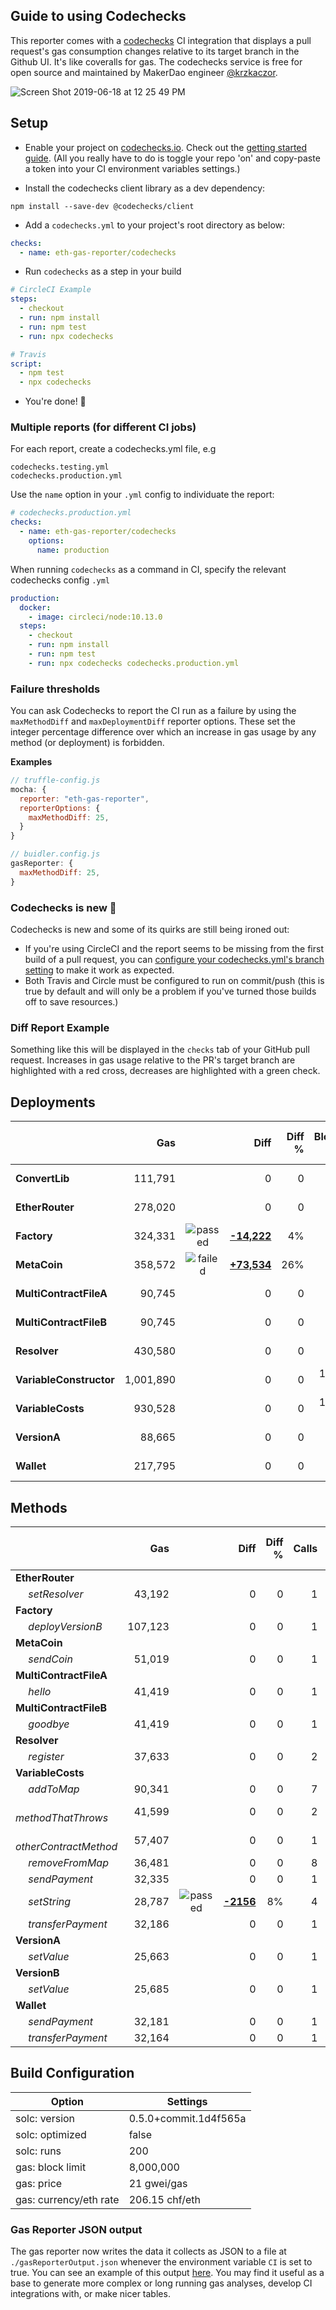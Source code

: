 ## Guide to using Codechecks

This reporter comes with a [codechecks](http://codechecks.io) CI integration that
displays a pull request's gas consumption changes relative to its target branch in the Github UI.
It's like coveralls for gas. The codechecks service is free for open source and maintained by MakerDao engineer [@krzkaczor](https://github.com/krzkaczor).

![Screen Shot 2019-06-18 at 12 25 49 PM](https://user-images.githubusercontent.com/7332026/59713894-47298900-91c5-11e9-8083-233572787cfa.png)

## Setup

- Enable your project on [codechecks.io](https://codechecks.io/). Check out the
  [getting started guide](https://github.com/codechecks/docs/blob/master/getting-started.md). (All
  you really have to do is toggle your repo 'on' and copy-paste a token into your CI environment
  variables settings.)

- Install the codechecks client library as a dev dependency:

```
npm install --save-dev @codechecks/client
```

- Add a `codechecks.yml` to your project's root directory as below:

```yml
checks:
  - name: eth-gas-reporter/codechecks
```

- Run `codechecks` as a step in your build

```yml
# CircleCI Example
steps:
  - checkout
  - run: npm install
  - run: npm test
  - run: npx codechecks

# Travis
script:
  - npm test
  - npx codechecks
```

- You're done! :elephant:

### Multiple reports (for different CI jobs)

For each report, create a codechecks.yml file, e.g

```
codechecks.testing.yml
codechecks.production.yml
```

Use the `name` option in your `.yml` config to individuate the report:

```yml
# codechecks.production.yml
checks:
  - name: eth-gas-reporter/codechecks
    options:
      name: production
```

When running `codechecks` as a command in CI, specify the relevant codechecks config `.yml`

```yml
production:
  docker:
    - image: circleci/node:10.13.0
  steps:
    - checkout
    - run: npm install
    - run: npm test
    - run: npx codechecks codechecks.production.yml
```

### Failure thresholds

You can ask Codechecks to report the CI run as a failure by using the `maxMethodDiff` and
`maxDeploymentDiff` reporter options. These set the integer percentage difference
over which an increase in gas usage by any method (or deployment) is forbidden.

**Examples**

```js
// truffle-config.js
mocha: {
  reporter: "eth-gas-reporter",
  reporterOptions: {
    maxMethodDiff: 25,
  }
}

// buidler.config.js
gasReporter: {
  maxMethodDiff: 25,
}
```

### Codechecks is new :wrench:

Codechecks is new and some of its quirks are still being ironed out:

- If you're using CircleCI and the report seems to be missing from the first
  build of a pull request, you can [configure your codechecks.yml's branch setting](https://github.com/codechecks/docs/blob/master/configuration.md#settings) to make it work as expected.
- Both Travis and Circle must be configured to run on commit/push
  (this is true by default and will only be a problem if you've turned those builds off to save resources.)

### Diff Report Example

Something like this will be displayed in the `checks` tab of your GitHub pull request.
Increases in gas usage relative to the PR's target branch are highlighted with a red cross, decreases are
highlighted with a green check.

## Deployments

|                         |       Gas |                                                                      |            Diff | Diff % | Block % | chf avg cost |
| :---------------------- | --------: | :------------------------------------------------------------------: | --------------: | -----: | ------: | -----------: |
| **ConvertLib**          |   111,791 |                                                                      |               0 |      0 |   1.4 % |         0.48 |
| **EtherRouter**         |   278,020 |                                                                      |               0 |      0 |   3.5 % |         1.20 |
| **Factory**             |   324,331 | ![passed](https://travis-ci.com/images/stroke-icons/icon-passed.png) | [**-14,222**]() |     4% |   4.1 % |         1.40 |
| **MetaCoin**            |   358,572 | ![failed](https://travis-ci.com/images/stroke-icons/icon-failed.png) | [**+73,534**]() |    26% |   4.5 % |         1.55 |
| **MultiContractFileA**  |    90,745 |                                                                      |               0 |      0 |   1.1 % |         0.39 |
| **MultiContractFileB**  |    90,745 |                                                                      |               0 |      0 |   1.1 % |         0.39 |
| **Resolver**            |   430,580 |                                                                      |               0 |      0 |   5.4 % |         1.86 |
| **VariableConstructor** | 1,001,890 |                                                                      |               0 |      0 |  12.5 % |         4.34 |
| **VariableCosts**       |   930,528 |                                                                      |               0 |      0 |  11.6 % |         4.03 |
| **VersionA**            |    88,665 |                                                                      |               0 |      0 |   1.1 % |         0.38 |
| **Wallet**              |   217,795 |                                                                      |               0 |      0 |   2.7 % |         0.94 |

## Methods

|                              |     Gas |                                                                      |          Diff | Diff % | Calls | chf avg cost |
| :--------------------------- | ------: | :------------------------------------------------------------------: | ------------: | -----: | ----: | -----------: |
| **EtherRouter**              |         |                                                                      |               |        |       |              |
|        *setResolver*         |  43,192 |                                                                      |             0 |      0 |     1 |         0.19 |
| **Factory**                  |         |                                                                      |               |        |       |              |
|        *deployVersionB*      | 107,123 |                                                                      |             0 |      0 |     1 |         0.46 |
| **MetaCoin**                 |         |                                                                      |               |        |       |              |
|        *sendCoin*            |  51,019 |                                                                      |             0 |      0 |     1 |         0.22 |
| **MultiContractFileA**       |         |                                                                      |               |        |       |              |
|        *hello*               |  41,419 |                                                                      |             0 |      0 |     1 |         0.18 |
| **MultiContractFileB**       |         |                                                                      |               |        |       |              |
|        *goodbye*             |  41,419 |                                                                      |             0 |      0 |     1 |         0.18 |
| **Resolver**                 |         |                                                                      |               |        |       |              |
|        *register*            |  37,633 |                                                                      |             0 |      0 |     2 |         0.16 |
| **VariableCosts**            |         |                                                                      |               |        |       |              |
|        *addToMap*            |  90,341 |                                                                      |             0 |      0 |     7 |         0.39 |
|        *methodThatThrows*    |  41,599 |                                                                      |             0 |      0 |     2 |         0.18 |
|        *otherContractMethod* |  57,407 |                                                                      |             0 |      0 |     1 |         0.25 |
|        *removeFromMap*       |  36,481 |                                                                      |             0 |      0 |     8 |         0.16 |
|        *sendPayment*         |  32,335 |                                                                      |             0 |      0 |     1 |         0.14 |
|        *setString*           |  28,787 | ![passed](https://travis-ci.com/images/stroke-icons/icon-passed.png) | [**-2156**]() |     8% |     4 |         0.12 |
|        *transferPayment*     |  32,186 |                                                                      |             0 |      0 |     1 |         0.14 |
| **VersionA**                 |         |                                                                      |               |        |       |              |
|        *setValue*            |  25,663 |                                                                      |             0 |      0 |     1 |         0.11 |
| **VersionB**                 |         |                                                                      |               |        |       |              |
|        *setValue*            |  25,685 |                                                                      |             0 |      0 |     1 |         0.11 |
| **Wallet**                   |         |                                                                      |               |        |       |              |
|        *sendPayment*         |  32,181 |                                                                      |             0 |      0 |     1 |         0.14 |
|        *transferPayment*     |  32,164 |                                                                      |             0 |      0 |     1 |         0.14 |

## Build Configuration

| Option                 | Settings              |
| ---------------------- | --------------------- |
| solc: version          | 0.5.0+commit.1d4f565a |
| solc: optimized        | false                 |
| solc: runs             | 200                   |
| gas: block limit       | 8,000,000             |
| gas: price             | 21 gwei/gas           |
| gas: currency/eth rate | 206.15 chf/eth        |

### Gas Reporter JSON output

The gas reporter now writes the data it collects as JSON to a file at `./gasReporterOutput.json` whenever the environment variable `CI` is set to true. You can see an example of this output [here](https://github.com/cgewecke/eth-gas-reporter/blob/master/docs/gasReporterOutput.md).
You may find it useful as a base to generate more complex or long running gas analyses, develop CI integrations with, or make nicer tables.
